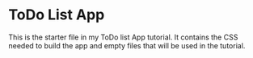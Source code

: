 # ToDo List App

This is the starter file in my ToDo list App tutorial. It contains the CSS needed to build the app and empty files that will be used in the tutorial.
